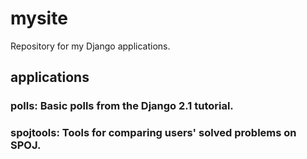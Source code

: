 # mysite
Repository for my Django applications.

## applications
### polls: Basic polls from the Django 2.1 tutorial.
### spojtools: Tools for comparing users' solved problems on SPOJ.